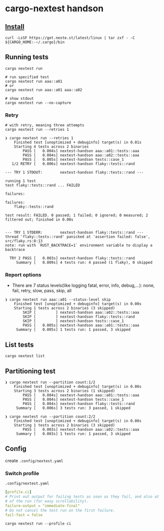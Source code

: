 # cargo-nextest handson

## [Install](https://nexte.st/book/pre-built-binaries.html)

```shell
curl -LsSF https://get.nexte.st/latest/linux | tar zxf - -C ${CARGO_HOME:-~/.cargo}/bin
```

## Running tests

```shell
cargo nextest run

# run specified test
cargo nextest run aaa::a01
# or
cargo nextest run aaa::a01 aaa::a02

# show stdout
cargo nextest run --no-capture
```

### Retry

```shell
# with retry, meaning three attempts
cargo nextest run --retries 1
```

```console
❯ cargo nextest run --retries 1
    Finished test [unoptimized + debuginfo] target(s) in 0.01s
    Starting 4 tests across 2 binaries
        PASS [   0.004s] nextest-handson aaa::a01::tests::aaa
        PASS [   0.004s] nextest-handson aaa::a02::tests::aaa
        PASS [   0.005s] nextest-handson tests::case_1
   1/2 RETRY [   0.006s] nextest-handson flaky::tests::rand

--- TRY 1 STDOUT:        nextest-handson flaky::tests::rand ---

running 1 test
test flaky::tests::rand ... FAILED

failures:

failures:
    flaky::tests::rand

test result: FAILED. 0 passed; 1 failed; 0 ignored; 0 measured; 2 filtered out; finished in 0.00s


--- TRY 1 STDERR:        nextest-handson flaky::tests::rand ---
thread 'flaky::tests::rand' panicked at 'assertion failed: false', src/flaky.rs:8:13
note: run with `RUST_BACKTRACE=1` environment variable to display a backtrace

  TRY 2 PASS [   0.003s] nextest-handson flaky::tests::rand
     Summary [   0.009s] 4 tests run: 4 passed (1 flaky), 0 skipped
```

### Report options

* There are 7 status levels(like logging fatal, error, info, debug,...): none, fail, retry, slow, pass, skip, all
```console
❯ cargo nextest run aaa::a01 --status-level skip
    Finished test [unoptimized + debuginfo] target(s) in 0.00s
    Starting 1 tests across 2 binaries (3 skipped)
        SKIP [         ] nextest-handson aaa::a02::tests::aaa
        SKIP [         ] nextest-handson flaky::tests::rand
        SKIP [         ] nextest-handson tests::case_1
        PASS [   0.005s] nextest-handson aaa::a01::tests::aaa
     Summary [   0.005s] 1 tests run: 1 passed, 3 skipped
```

## List tests
```shell
cargo nextest list
```

## Partitioning test

```console
❯ cargo nextest run --partition count:1/2
    Finished test [unoptimized + debuginfo] target(s) in 0.00s
    Starting 3 tests across 2 binaries (1 skipped)
        PASS [   0.004s] nextest-handson aaa::a01::tests::aaa
        PASS [   0.004s] nextest-handson tests::case_1
        PASS [   0.004s] nextest-handson flaky::tests::rand
     Summary [   0.006s] 3 tests run: 3 passed, 1 skipped

❯ cargo nextest run --partition count:2/2
    Finished test [unoptimized + debuginfo] target(s) in 0.00s
    Starting 1 tests across 2 binaries (3 skipped)
        PASS [   0.003s] nextest-handson aaa::a02::tests::aaa
     Summary [   0.003s] 1 tests run: 1 passed, 3 skipped
```

## Config

create `.config/nextest.yaml`

### Switch profile

`.config/nextest.yaml`
```yaml
[profile.ci]
# Print out output for failing tests as soon as they fail, and also at the end
# of the run (for easy scrollability).
failure-output = "immediate-final"
# Do not cancel the test run on the first failure.
fail-fast = false
```

`cargo nextest run --profile ci`


